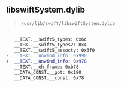 ## libswiftSystem.dylib

> `/usr/lib/swift/libswiftSystem.dylib`

```diff

   __TEXT.__swift5_types: 0x6c
   __TEXT.__swift5_types2: 0x4
   __TEXT.__swift5_assocty: 0x3f0
-  __TEXT.__unwind_info: 0x990
+  __TEXT.__unwind_info: 0x978
   __TEXT.__eh_frame: 0xb78
   __DATA_CONST.__got: 0x180
   __DATA_CONST.__const: 0x78

```
